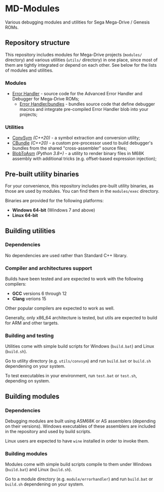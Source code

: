 # MD-Modules

Various debugging modules and utilities for Sega Mega-Drive / Genesis ROMs.

## Repository structure

This repository includes modules for Mega-Drive projects (`modules/` directory) and various utilities (`utils/` directory) in one place, since most of them are tightly integrated or depend on each other. See below for the lists of modules and utilities.

### Modules

* [Error Handler](modules/errorhandler) - source code for the Advanced Error Handler and Debugger for Mega-Drive ROMs;
  * [Error Handler/bundles](modules/errorhandler/bundles) - bundles source code that define debugger macros and integrate pre-compiled Error Handler blob into your projects;

### Utilities

* [ConvSym](utils/convsym) _(C++20)_ - a symbol extraction and conversion utility;
* [CBundle](utils/cbundle) _(C++20)_ - a custom pre-processor used to build debugger's bundles from the shared "cross-assembler" source files;
* [BlobToAsm](utils/blobtoasm) _(Python 3.8+)_ - a utility to render binary files in M68K assembly with additional tricks (e.g. offset-based expression injection);

## Pre-built utility binaries

For your convenience, this repository includes pre-built utility binaries, as those are used by modules. You can find them in the `modules/exec` directory.

Binaries are provided for the following platforms:
* **Windows 64-bit** (Windows 7 and above)
* **Linux 64-bit**

## Building utilities

### Dependencies

No dependencies are used rather than Standard C++ library.

### Compiler and architectures support

Builds have been tested and are expected to work with the following compilers: 
* __GCC__ versions 6 through 12
* __Clang__ verions 15

Other popular compilers are expected to work as well.

Generally, only x86_64 architecture is tested, but utils are expected to build for ARM and other targets.

### Building and testing

Utilities come with simple build scripts for Windows (`build.bat`) and Linux (`build.sh`).

Go to utility directory (e.g. `utils/convsym`) and run `build.bat` or `build.sh` dependening on your system.

To test executables in your environment, run `test.bat` or `test.sh`, depending on system.

## Building modules

### Dependencies

Debugging modules are built using ASM68K or AS assemblers (depending on their versions). Windows executables of these assemblers are included in the repository and used by build scripts.

Linux users are expected to have `wine` installed in order to invoke them.

### Building modules

Modules come with simple build scripts compile to them under Windows (`build.bat`) and Linux (`build.sh`).

Go to a module directory (e.g. `module/errorhandler`) and run `build.bat` or `build.sh` dependening on your system.
